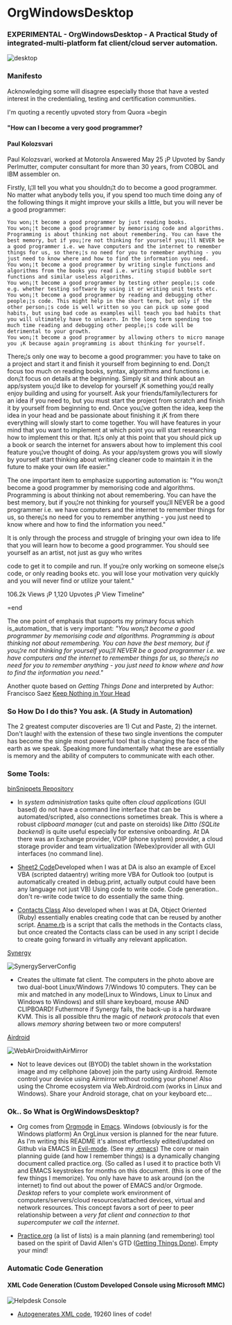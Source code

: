 # OrgWindowsDesktop
### EXPERIMENTAL - OrgWindowsDesktop - A Practical Study of integrated-multi-platform fat client/cloud server automation.
![desktop](https://github.com/RayNieva/OrgWindowsDesktop/blob/master/0128171145a.jpg)
### Manifesto

Acknowledging some will disagree especially those that have a vested interest in the credentialing, testing and certification communities.

I'm quoting a recently upvoted story from Quora
=begin
#### "How can I become a very good programmer?
#### Paul Kolozsvari
Paul Kolozsvari, worked at Motorola
Answered May 25 ¡P Upvoted by Sandy Perlmutter, computer consultant for more than 30 years, from COBOL and IBM assembler on.

Firstly, I¡¦ll tell you what you shouldn¡¦t do to become a good programmer. No matter what anybody tells you, if you spend too much time doing any of the following things it might improve your skills a little, but you will never be a good programmer:

    You won¡¦t become a good programmer by just reading books.
    You won¡¦t become a good programmer by memorising code and algorithms. Programming is about thinking not about remembering. You can have the best memory, but if you¡¦re not thinking for yourself you¡¦ll NEVER be a good programmer i.e. we have computers and the internet to remember things for us, so there¡¦s no need for you to remember anything - you just need to know where and how to find the information you need.
    You won¡¦t become a good programmer by writing single functions and algorithms from the books you read i.e. writing stupid bubble sort functions and similar useless algorithms.
    You won¡¦t become a good programmer by testing other people¡¦s code e.g. whether testing software by using it or writing unit tests etc.
    You won¡¦t become a good programmer by reading and debugging other people¡¦s code. This might help in the short term, but only if the other person¡¦s code is well written so you can pick up some good habits, but using bad code as examples will teach you bad habits that you will ultimately have to unlearn. In the long term spending too much time reading and debugging other people¡¦s code will be detrimental to your growth.
    You won¡¦t become a good programmer by allowing others to micro manage you ¡K because again programming is about thinking for yourself.

There¡¦s only one way to become a good programmer: you have to take on a project and start it and finish it yourself from beginning to end. Don¡¦t focus too much on reading books, syntax, algorithms and functions i.e. don¡¦t focus on details at the beginning. Simply sit and think about an app/system you¡¦d like to develop for yourself ¡K something you¡¦d really enjoy building and using for yourself. Ask your friends/family/lecturers for an idea if you need to, but you must start the project from scratch and finish it by yourself from beginning to end. Once you¡¦ve gotten the idea, keep the idea in your head and be passionate about finishing it ¡K from there everything will slowly start to come together. You will have features in your mind that you want to implement at which point you will start researching how to implement this or that. It¡¦s only at this point that you should pick up a book or search the internet for answers about how to implement this cool feature you¡¦ve thought of doing. As your app/system grows you will slowly by yourself start thinking about writing cleaner code to maintain it in the future to make your own life easier."

The one important item to emphasize supporting automation is:
"You won¡¦t become a good programmer by memorising code and algorithms. Programming is about thinking not about remembering. You can have the best memory, but if you¡¦re not thinking for yourself you¡¦ll NEVER be a good programmer i.e. we have computers and the internet to remember things for us, so there¡¦s no need for you to remember anything - you just need to know where and how to find the information you need."


It is only through the process and struggle of bringing your own idea to life that you will learn how to become a good programmer. You should see yourself as an artist, not just as guy who writes

code to get it to compile and run. If you¡¦re only working on someone else¡¦s code, or only reading books etc. you will lose your motivation very quickly and you will never find or utilize your talent."

106.2k Views ¡P 1,120 Upvotes ¡P View Timeline"

=end

The one point of emphasis that supports my primary focus which is_automation_ that is very important: 
*"You won¡¦t become a good programmer by memorising code and algorithms. Programming is about thinking not about  remembering. You can have the best memory, but if you¡¦re not thinking for yourself you¡¦ll NEVER be a good  programmer i.e. we have computers and the internet to remember things for us, so there¡¦s no need for you to remember anything - you just need to know where and how to find the information you need."*

Another quote based on *Getting Things Done* and interpreted by Author: Francisco Saez
[Keep Nothing in Your Head](https://facilethings.com/blog/en/habits)

### So How Do I do this? You ask. (A Study in Automation)

The 2 greatest computer discoveries are 1) Cut and Paste,  2) the internet. Don't laugh! with the extension of these two single inventions the computer has become the single most powerful tool that is changing the face of the earth as we speak. Speaking more fundamentally what these are essentially is memory and the ability of computers to communicate with each other.

### Some Tools:

[binSnippets Repository](https://github.com/RayNieva/binSnippets)

- In _system administration_ tasks quite often _cloud applications_ (GUI based) do not have a command line interface that can be automated/scripted, also connections sometimes break. This is where a robust _clipboard manager_ (cut and paste on steroids) like _Ditto (SQLite backend)_ is quite useful especially for extensive onboarding. At DA there was an Exchange provider, VOIP (phone system) provider, a cloud storage provider and team virtualization (Webex)provider all with GUI interfaces (no command line).

- [Sheet2 Code](https://github.com/RayNieva/binSnippets/blob/master/Sheet2Code.vb)Developed when I was at DA is also an example of Excel VBA (scripted dataentry) writing more VBA for Outlook too (output is automatically created in debug.print, actually output could have been any language not just VB) Using code to write code. Code generation.. don't re-write code twice to do essentially the same thing.

- [Contacts Class](https://github.com/RayNieva/binSnippets/blob/master/Contacts02-26-14.rb) Also developed when I was at DA, Object Oriented (Ruby) essentially enables creating code that can be reused by another script. [Aname.rb](https://github.com/RayNieva/binSnippets/blob/master/aname.rb) is a script that calls the methods in the Contacts class, but once created the Contacts class can be used in any script I decide to create going forward in virtually any relevant application.

[Synergy](https://symless.com/synergy) 

![SynergyServerConfig](https://github.com/RayNieva/OrgWindowsDesktop/blob/master/SynergyServerConfig.jpg)

- Creates the ultimate fat client. The computers in the photo above are two dual-boot Linux/Windows 7/Windows 10 computers. They can be mix and matched in any mode(Linux to Windows, Linux to Linux and Windows to Windows) and still share keyboard, mouse AND CLIPBOARD!  Futhermore if Synergy fails, the back-up is a hardware KVM. This is all possible thru the magic of _network protocols_ that even allows _memory sharing_ between two or more computers!

[Airdroid](https://www.airdroid.com/)

![WebAirDroidwithAirMirror](https://github.com/RayNieva/OrgWindowsDesktop/blob/master/AirDroid-Mirror.jpg)

- Not to leave devices out (BYOD) the tablet shown in the workstation image and my cellphone (above) join the party using Airdroid. Remote control your device using Airmirror without rooting your phone! Also using the Chrome ecosystem via Web.Airdroid.com (works in Linux and Windows). Share your Android storage, chat on your keyboard etc...

### Ok.. So What is OrgWindowsDesktop?

- Org comes from [Orgmode](http://orgmode.org/) in [Emacs](https://en.wikipedia.org/wiki/Emacs). Windows (obviously is for the Windows platform) An OrgLinux version is planned for the near future. As I'm writing this README it's almost effortlessly edited/updated on Github via EMACS in [Evil-mode](http://wikemacs.org/wiki/Evil). (See  my [.emacs](https://github.com/RayNieva/OrgWindowsDesktop/blob/master/.emacs)) The core or main planning guide (and how I remember things) is a dynamically changing document called practice.org. (So called as I used it to practice both VI and EMACS keystrokes for months on this document. (this is one of the few things I memorize). You only have have to ask around (on the internet) to find out about the power of EMACS and/or Orgmode. _Desktop_ refers to your complete work environment of computers/servers/cloud resources/attached devices, virtual and network resources. This concept favors a sort of peer to peer relationship between a _very fat client and connection to that supercomputer we call the internet_.

- [Practice.org](https://github.com/RayNieva/OrgWindowsDesktop/blob/master/practice.org) (a list of lists) is a main planning (and remembering) tool based on the spirit of David Allen's GTD ([Getting Things Done](http://gettingthingsdone.com/)). Empty your mind!

### Automatic Code Generation

#### XML Code Generation (Custom Developed Console using Microsoft MMC)

![Helpdesk Console](https://github.com/RayNieva/OrgWindowsDesktop/blob/master/helpdesk.jpg)

- [Autogenerates XML code](https://raw.githubusercontent.com/RayNieva/OrgWindowsDesktop/master/Console1Helpdesk1.msc), 19260 lines of code!